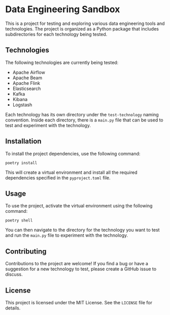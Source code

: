 # Data Engineering Sandbox

This is a project for testing and exploring various data engineering tools and technologies. The project is organized as a Python package that includes subdirectories for each technology being tested.

## Technologies

The following technologies are currently being tested:

- Apache Airflow
- Apache Beam
- Apache Flink
- Elasticsearch
- Kafka
- Kibana
- Logstash

Each technology has its own directory under the `test-technology` naming convention. Inside each directory, there is a `main.py` file that can be used to test and experiment with the technology.

## Installation

To install the project dependencies, use the following command:

```
poetry install
```


This will create a virtual environment and install all the required dependencies specified in the `pyproject.toml` file.

## Usage

To use the project, activate the virtual environment using the following command:

```
poetry shell
```


You can then navigate to the directory for the technology you want to test and run the `main.py` file to experiment with the technology.

## Contributing

Contributions to the project are welcome! If you find a bug or have a suggestion for a new technology to test, please create a GitHub issue to discuss.

## License

This project is licensed under the MIT License. See the `LICENSE` file for details.
